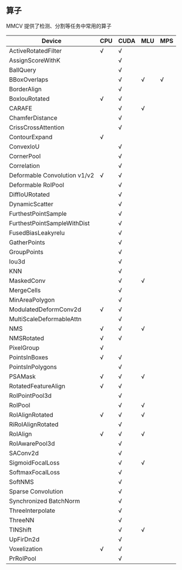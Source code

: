 ## 算子

MMCV 提供了检测、分割等任务中常用的算子

| Device                       | CPU | CUDA | MLU | MPS |
| ---------------------------- | --- | ---- | --- | --- |
| ActiveRotatedFilter          | √   | √    |     |     |
| AssignScoreWithK             |     | √    |     |     |
| BallQuery                    |     | √    |     |     |
| BBoxOverlaps                 |     | √    | √   | √   |
| BorderAlign                  |     | √    |     |     |
| BoxIouRotated                | √   | √    |     |     |
| CARAFE                       |     | √    | √   |     |
| ChamferDistance              |     | √    |     |     |
| CrissCrossAttention          |     | √    |     |     |
| ContourExpand                | √   |      |     |     |
| ConvexIoU                    |     | √    |     |     |
| CornerPool                   |     | √    |     |     |
| Correlation                  |     | √    |     |     |
| Deformable Convolution v1/v2 | √   | √    |     |     |
| Deformable RoIPool           |     | √    |     |     |
| DiffIoURotated               |     | √    |     |     |
| DynamicScatter               |     | √    |     |     |
| FurthestPointSample          |     | √    |     |     |
| FurthestPointSampleWithDist  |     | √    |     |     |
| FusedBiasLeakyrelu           |     | √    |     |     |
| GatherPoints                 |     | √    |     |     |
| GroupPoints                  |     | √    |     |     |
| Iou3d                        |     | √    |     |     |
| KNN                          |     | √    |     |     |
| MaskedConv                   |     | √    | √   |     |
| MergeCells                   |     | √    |     |     |
| MinAreaPolygon               |     | √    |     |     |
| ModulatedDeformConv2d        | √   | √    |     |     |
| MultiScaleDeformableAttn     |     | √    |     |     |
| NMS                          | √   | √    | √   |     |
| NMSRotated                   | √   | √    |     |     |
| PixelGroup                   | √   |      |     |     |
| PointsInBoxes                | √   | √    |     |     |
| PointsInPolygons             |     | √    |     |     |
| PSAMask                      | √   | √    | √   |     |
| RotatedFeatureAlign          | √   | √    |     |     |
| RoIPointPool3d               |     | √    |     |     |
| RoIPool                      |     | √    | √   |     |
| RoIAlignRotated              | √   | √    | √   |     |
| RiRoIAlignRotated            |     | √    |     |     |
| RoIAlign                     | √   | √    | √   |     |
| RoIAwarePool3d               |     | √    |     |     |
| SAConv2d                     |     | √    |     |     |
| SigmoidFocalLoss             |     | √    | √   |     |
| SoftmaxFocalLoss             |     | √    |     |     |
| SoftNMS                      |     | √    |     |     |
| Sparse Convolution           |     | √    |     |     |
| Synchronized BatchNorm       |     | √    |     |     |
| ThreeInterpolate             |     | √    |     |     |
| ThreeNN                      |     | √    |     |     |
| TINShift                     |     | √    | √   |     |
| UpFirDn2d                    |     | √    |     |     |
| Voxelization                 | √   | √    |     |     |
| PrRoIPool                    |     | √    |     |     |
